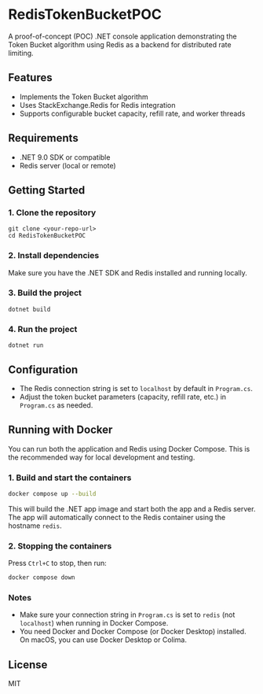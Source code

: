 # RedisTokenBucketPOC

A proof-of-concept (POC) .NET console application demonstrating the Token Bucket algorithm using Redis as a backend for distributed rate limiting.

## Features
- Implements the Token Bucket algorithm
- Uses StackExchange.Redis for Redis integration
- Supports configurable bucket capacity, refill rate, and worker threads

## Requirements
- .NET 9.0 SDK or compatible
- Redis server (local or remote)

## Getting Started

### 1. Clone the repository
```
git clone <your-repo-url>
cd RedisTokenBucketPOC
```

### 2. Install dependencies
Make sure you have the .NET SDK and Redis installed and running locally.

### 3. Build the project
```
dotnet build
```

### 4. Run the project
```
dotnet run
```

## Configuration
- The Redis connection string is set to `localhost` by default in `Program.cs`.
- Adjust the token bucket parameters (capacity, refill rate, etc.) in `Program.cs` as needed.


## Running with Docker

You can run both the application and Redis using Docker Compose. This is the recommended way for local development and testing.

### 1. Build and start the containers
```sh
docker compose up --build
```

This will build the .NET app image and start both the app and a Redis server. The app will automatically connect to the Redis container using the hostname `redis`.

### 2. Stopping the containers
Press `Ctrl+C` to stop, then run:
```sh
docker compose down
```

### Notes
- Make sure your connection string in `Program.cs` is set to `redis` (not `localhost`) when running in Docker Compose.
- You need Docker and Docker Compose (or Docker Desktop) installed. On macOS, you can use Docker Desktop or Colima.

## License
MIT
